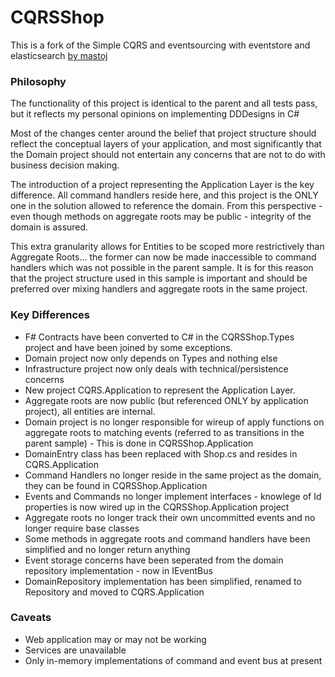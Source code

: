 CQRSShop
========

This is a fork of the Simple CQRS and eventsourcing with eventstore and elasticsearch [by mastoj](https://github.com/mastoj/CQRSShop)

### Philosophy

The functionality of this project is identical to the parent and all tests pass, but it reflects my personal opinions on implementing DDDesigns in C#

Most of the changes center around the belief that project structure should reflect the conceptual layers of your application, and most significantly that the Domain project should not entertain any concerns that are not to do with business decision making.

The introduction of a project representing the Application Layer is the key difference. All command handlers reside here, and this project is the ONLY one in the solution allowed to reference the domain. From this perspective - even though methods on aggregate roots may be public - integrity of the domain is assured.

This extra granularity allows for Entities to be scoped more restrictively than Aggregate Roots... the former can now be made inaccessible to command handlers which was not possible in the parent sample. It is for this reason that the project structure used in this sample is important and should be preferred over mixing handlers and aggregate roots in the same project.


### Key Differences

* F# Contracts have been converted to C# in the CQRSShop.Types project and have been joined by some exceptions.
* Domain project now only depends on Types and nothing else
* Infrastructure project now only deals with technical/persistence concerns
* New project CQRS.Application to represent the Application Layer.
* Aggregate roots are now public (but referenced ONLY by application project), all entities are internal.
* Domain project is no longer responsible for wireup of apply functions on aggregate roots to matching events (referred to as transitions in the parent sample) - This is done in CQRSShop.Application
* DomainEntry class has been replaced with Shop.cs and resides in CQRS.Application
* Command Handlers no longer reside in the same project as the domain, they can be found in CQRSShop.Application
* Events and Commands no longer implement interfaces - knowlege of Id properties is now wired up in the CQRSShop.Application project
* Aggregate roots no longer track their own uncommitted events and no longer require base classes
* Some methods in aggregate roots and command handlers have been simplified and no longer return anything
* Event storage concerns have been seperated from the domain repository implementation - now in IEventBus
* DomainRepository implementation has been simplified, renamed to Repository and moved to CQRS.Application

### Caveats

* Web application may or may not be working
* Services are unavailable
* Only in-memory implementations of command and event bus at present
